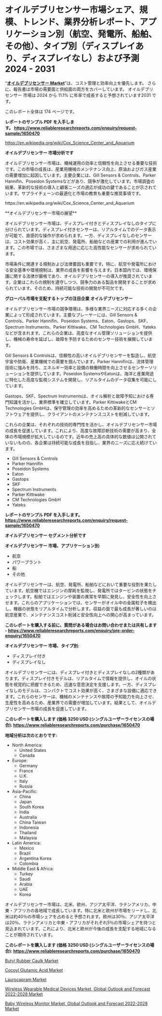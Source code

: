 <p><h1>オイルデブリセンサー市場シェア、規模、トレンド、業界分析レポート、アプリケーション別（航空、発電所、船舶、その他）、タイプ別（ディスプレイあり、ディスプレイなし）および予測2024 - 2031</h1></p><p>&ldquo;<strong><a href="https://www.reliableresearchreports.com/oil-debris-sensor-market-r1650470">オイルデブリセンサー Market</a></strong>&rdquo;は、コスト管理と効率向上を優先します。 さらに、報告書は市場の需要面と供給面の両方をカバーしています。 オイルデブリセンサー 市場は 2024 から 11.1% に年率で成長すると予想されています2031 です。</p>
<p>このレポート全体は 174 ページです。</p>
<p><strong>レポートのサンプル PDF を入手します。&nbsp;<a href="https://www.reliableresearchreports.com/enquiry/request-sample/1650470">https://www.reliableresearchreports.com/enquiry/request-sample/1650470</a></strong></p>
<p><a href="https://en.wikipedia.org/wiki/Cox_Science_Center_and_Aquarium">https://en.wikipedia.org/wiki/Cox_Science_Center_and_Aquarium</a></p>
<p><strong>オイルデブリセンサー 市場分析です</strong></p>
<p><p>オイルデブリセンサー市場は、機械運用の効率と信頼性を向上させる重要な技術です。この市場の成長は、産業用機械のメンテナンス向上、原油およびガス産業の需要増加に起因しています。主要企業には、Gill Sensors & Controls、Parker Hannifin、Poseidon Systemsなどがあり、競争が激化しています。市場調査の結果、革新的な技術の導入と顧客ニーズの適応が成功の鍵であることが示されています。サプライチェーンの最適化と市場の教育も重要な推奨事項です。</p></p>
<p>https://en.wikipedia.org/wiki/Cox_Science_Center_and_Aquarium</p>
<p><p>**オイルデブリセンサー市場の展望**</p><p>オイルデブリセンサー市場は、ディスプレイ付きとディスプレイなしのタイプに分けられています。ディスプレイ付きセンサーは、リアルタイムでのデータ表示が可能で、直感的な操作が求められます。一方、ディスプレイなしのセンサーは、コスト効果が高く、主に航空、発電所、船舶などの産業での利用が進んでいます。この市場では、さまざまな用途に応じた高性能なセンサーが求められています。</p><p>市場条件に関連する規制および法律要因も重要です。特に、航空や発電所における安全基準や環境規制は、業界の成長を影響を与えます。日本国内では、環境保護に関する法律が厳格であり、オイルデブリセンサーの導入が推奨されています。企業はこれらの規制を遵守しつつ、競争力のある製品を開発することが求められています。そのため、持続可能な技術の開発が不可欠です。</p></p>
<p><strong>グローバル市場を支配するトップの注目企業 オイルデブリセンサー</strong></p>
<p><p>オイルデブリセンサー市場の競争環境は、多様な業界ニーズに対応する多くの企業によって形成されています。主要なプレーヤーには、Gill Sensors & Controls、Parker Hannifin、Poseidon Systems、Eaton、Gastops、SKF、Spectrum Instruments、Parker Kittiwake、CM Technologies GmbH、Yateksなどが含まれます。これらの企業は、高度なオイル管理ソリューションを提供し、機械の寿命を延ばし、故障を予防するためのセンサー技術を展開しています。</p><p>Gill Sensors & Controlsは、信頼性の高いオイルデブリセンサーを製造し、航空宇宙や防衛、産業機械での需要を掴んでいます。Parker Hannifinは、流体管理技術に強みを持ち、エネルギー効率と設備の稼働時間を向上させるセンサーソリューションを提供しています。Poseidon SystemsやEatonは、海洋と産業用途に特化した高度な監視システムを開発し、リアルタイムのデータ収集を可能にしています。</p><p>Gastops、SKF、Spectrum Instrumentsは、オイル解析と故障予知における専門知識を活かし、業界標準を確立しています。Parker KittiwakeとCM Technologies GmbHは、保守管理の効率を高めるための革新的なセンサーとソフトウェアを提供し、クライアントのメンテナンスコストを削減しています。</p><p>これらの企業は、それぞれの技術的専門性を活かし、オイルデブリセンサー市場の成長を促進しています。これにより、高度な故障診断技術の需要が高まり、全体の市場規模が拡大しているのです。近年の売上高の具体的な数値は公開されていないものの、各企業は持続可能な成長を目指し、業界のニーズに応え続けています。</p></p>
<p><ul><li>Gill Sensors & Controls</li><li>Parker Hannifin</li><li>Poseidon Systems</li><li>Eaton</li><li>Gastops</li><li>SKF</li><li>Spectrum Instruments</li><li>Parker Kittiwake</li><li>CM Technologies GmbH</li><li>Yateks</li></ul></p>
<p><strong>レポートのサンプル PDF を入手します。 <a href="https://www.reliableresearchreports.com/enquiry/request-sample/1650470">https://www.reliableresearchreports.com/enquiry/request-sample/1650470</a></strong></p>
<p><strong>オイルデブリセンサー セグメント分析です</strong></p>
<p><strong>オイルデブリセンサー 市場、アプリケーション別:</strong></p>
<p><ul><li>航空</li><li>パワープラント</li><li>船</li><li>その他</li></ul></p>
<p><p>オイルデブリセンサーは、航空、発電所、船舶などにおいて重要な役割を果たしています。航空機ではエンジンの摩耗を監視し、発電所ではタービンの状態をチェックします。船舶ではエンジンや装置の異常を早期に発見し、安全性を向上させます。これらのアプリケーションでは、センサーがオイル中の金属粒子を検出し、機器の状態をリアルタイムで分析します。収益の面で最も成長が著しいのは航空産業で、メンテナンスコスト削減と安全性向上への関心が高まっています。</p></p>
<p><strong>このレポートを購入する前に、質問がある場合はお問い合わせまたは共有します - <a href="https://www.reliableresearchreports.com/enquiry/pre-order-enquiry/1650470">https://www.reliableresearchreports.com/enquiry/pre-order-enquiry/1650470</a></strong></p>
<p><strong>オイルデブリセンサー 市場、タイプ別:</strong></p>
<p><ul><li>ディスプレイ付き</li><li>ディスプレイなし</li></ul></p>
<p><p>オイルデブリセンサーには、ディスプレイ付きとディスプレイなしの2種類があります。ディスプレイ付きモデルは、リアルタイムで情報を提供し、オイルの状態を視覚的に把握できるため、迅速な意思決定を支援します。一方、ディスプレイなしのモデルは、コンパクトでコスト効果が高く、さまざまな設備に適応できます。これらのセンサーは、機械のメンテナンスや故障の予知能力を向上させ、生産性を高めるため、産業界での需要が増加しています。結果として、オイルデブリセンサー市場の成長を促進しています。</p></p>
<p><strong>このレポートを購入します (価格 3250 USD (シングルユーザーライセンスの場合): <a href="https://www.reliableresearchreports.com/purchase/1650470">https://www.reliableresearchreports.com/purchase/1650470</a></strong></p>
<p><strong>地域分析は次のとおりです:</strong></p>
<p><ul>
    <li>
        North America:
        <ul>
            <li>United States</li>
            <li>Canada</li>
        </ul>
    </li>
    <li>
        Europe:
        <ul>
            <li>Germany</li>
            <li>France</li>
            <li>U.K.</li>
            <li>Italy</li>
            <li>Russia</li>
        </ul>
    </li>
    <li>
        Asia-Pacific:
        <ul>
            <li>China</li>
            <li>Japan</li>
            <li>South Korea</li>
            <li>India</li>
            <li>Australia</li>
            <li>China Taiwan</li>
            <li>Indonesia</li>
            <li>Thailand</li>
            <li>Malaysia</li>
        </ul>
    </li>
    <li>
        Latin America:
        <ul>
            <li>Mexico</li>
            <li>Brazil</li>
            <li>Argentina Korea</li>
            <li>Colombia</li>
        </ul>
    </li>
    <li>
        Middle East & Africa:
        <ul>
            <li>Turkey</li>
            <li>Saudi</li>
            <li>Arabia</li>
            <li>UAE</li>
            <li>Korea</li>
        </ul>
    </li>
    </ul></p>
<p><p>オイルデブリセンサー市場は、北米、欧州、アジア太平洋、ラテンアメリカ、中東・アフリカの各地域で成長しています。特に北米と欧州が市場をリードし、北米は約40％の市場シェアを占めると予想されます。欧州は30％、アジア太平洋は20％、ラテンアメリカと中東・アフリカがそれぞれ5％の市場シェアを持つと見込まれています。これにより、北米と欧州が今後の成長を支配する地域になることが期待されています。</p></p>
<p><strong>このレポートを購入します (価格 3250 USD (シングルユーザーライセンスの場合): <a href="https://www.reliableresearchreports.com/purchase/1650470">https://www.reliableresearchreports.com/purchase/1650470</a></strong></p>
<p><p><a href="https://www.linkedin.com/pulse/pioneering-growth-analyzing-global-butyl-rubber-caulk-market-sp0hf?trackingId=2PfRdUcsQvynJYhXieHQzQ%3D%3D">Butyl Rubber Caulk Market</a></p><p><a href="https://issuu.com/reportprime-2/docs/cocoyl-glutamic-acid-market-size-20_b86ee49068832a">Cocoyl Glutamic Acid Market</a></p><p><a href="https://issuu.com/reportprime-2/docs/laurocapram-market-size-2030.pptx_a27de2bfb68192">Laurocapram Market</a></p><p><a href="https://github.com/arionmp/Market-Research-Report-List-5/blob/main/wireless-wearable-medical-devices-market-global-outlook-and-forecast-2022-2028-market.md">Wireless Wearable Medical Devices Market, Global Outlook and Forecast 2022-2028 Market</a></p><p><a href="https://github.com/petbigbeepjn/Market-Research-Report-List-1/blob/main/baby-wireless-monitor-market-global-outlook-and-forecast-2022-2028-market.md">Baby Wireless Monitor Market, Global Outlook and Forecast 2022-2028 Market</a></p></p>